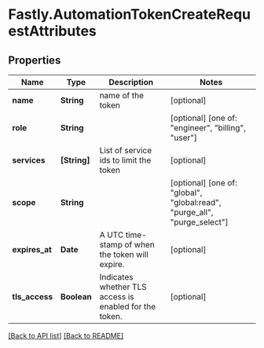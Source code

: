 # Fastly.AutomationTokenCreateRequestAttributes

## Properties

Name | Type | Description | Notes
------------ | ------------- | ------------- | -------------
**name** | **String** | name of the token | [optional] 
**role** | **String** |  | [optional]  [one of: "engineer", "billing", "user"]
**services** | **[String]** | List of service ids to limit the token | [optional] 
**scope** | **String** |  | [optional]  [one of: "global", "global:read", "purge_all", "purge_select"]
**expires_at** | **Date** | A UTC time-stamp of when the token will expire. | [optional] 
**tls_access** | **Boolean** | Indicates whether TLS access is enabled for the token. | [optional] 


[[Back to API list]](../../README.md#endpoints) [[Back to README]](../../README.md)
